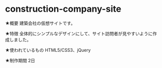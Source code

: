 # construction-company-site
★概要
建築会社の仮想サイトです。

★特徴
全体的にシンプルなデザインにして、サイト訪問者が見やすいように作成しました。

★使われているもの
HTML5/CSS3、jQuery

★制作期間
2日
